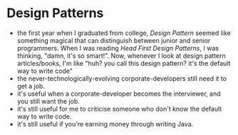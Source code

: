 Design Patterns
======

- the first year when I graduated from college, *Design Pattern* seemed like something magical that can distinguish between junior and senior programmers. When I was reading *Head First Design Patterns*, I was thinking, "damn, it's so smart!". Now, whenever I look at design pattern articles/books, I'm like "huh? you call this design pattern? it's the default way to write code" 
- the never-technologically-evolving corporate-developers still need it to get a job.
- it's useful when a corporate-developer becomes the interviewer, and you still want the job.
- it's still useful for me to criticise someone who don't know the default way to write code.
- it's still useful if you're earning money through writing Java.
